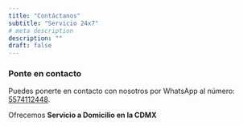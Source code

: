 ```yaml
---
title: "Contáctanos"
subtitle: "Servicio 24x7"
# meta description
description: ""
draft: false
---
```



### Ponte en contacto

Puedes ponerte en contacto con nosotros por WhatsApp al número: [5574112448](https://wa.me/525574112448?text=Cotización%20de%20servicio%20base).

Ofrecemos **Servicio a Domicilio en la CDMX**

